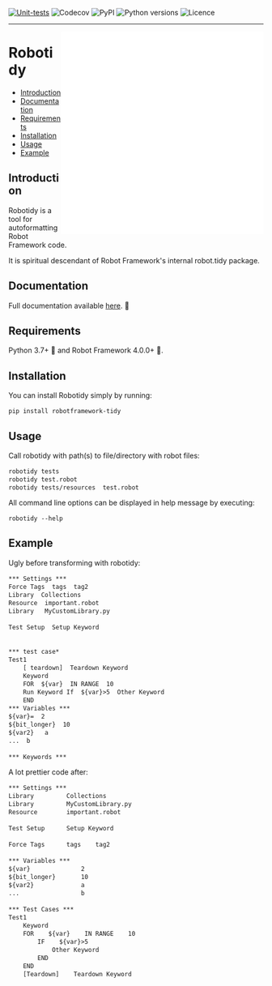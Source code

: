 [![Unit-tests](https://img.shields.io/github/workflow/status/MarketSquare/robotframework-tidy/Unit%20tests/main)](https://github.com/MarketSquare/robotframework-tidy/actions?query=workflow%3A%22Unit+tests%22 "GitHub Workflow Unit Tests Status")
![Codecov](https://img.shields.io/codecov/c/github/MarketSquare/robotframework-tidy/main "Code coverage on master branch")
![PyPI](https://img.shields.io/pypi/v/robotframework-tidy?label=version "PyPI package version")
![Python versions](https://img.shields.io/pypi/pyversions/robotframework-tidy "Supported Python versions")
![Licence](https://img.shields.io/pypi/l/robotframework-tidy "PyPI - License")

---

<img style="float:right" src="https://raw.githubusercontent.com/MarketSquare/robotframework-tidy/master/docs/images/robotidy_logo.png">

Robotidy
===============
- [Introduction](#introduction)
- [Documentation](#documentation)
- [Requirements](#requirements)
- [Installation](#installation)
- [Usage](#usage)
- [Example](#example)

Introduction <a name="introduction"></a>
------------
Robotidy is a tool for autoformatting Robot Framework code.

It is spiritual descendant of Robot Framework's internal robot.tidy package.

Documentation <a name="documentation"></a>
-------------
Full documentation available [here](https://robotidy.readthedocs.io). :open_book:

Requirements <a name="requirements"></a>
------------

Python 3.7+ :snake: and Robot Framework 4.0.0+ :robot:.

Installation <a name="installation"></a>
------------

You can install Robotidy simply by running:
```
pip install robotframework-tidy
```

Usage <a name="usage"></a>
-----
Call robotidy with path(s) to file/directory with robot files:

```
robotidy tests
robotidy test.robot
robotidy tests/resources  test.robot
```
    
All command line options can be displayed in help message by executing:

```
robotidy --help
```

Example <a name="example"></a>
-------
Ugly before transforming with robotidy:
```robotframework
*** Settings ***
Force Tags  tags  tag2
Library  Collections
Resource  important.robot
Library   MyCustomLibrary.py

Test Setup  Setup Keyword


*** test case*
Test1
    [ teardown]  Teardown Keyword
    Keyword
    FOR  ${var}  IN RANGE  10
    Run Keyword If  ${var}>5  Other Keyword
    END
*** Variables ***
${var}=  2
${bit_longer}  10
${var2}   a
...  b

*** Keywords ***

```
A lot prettier code after:
```robotframework
*** Settings ***
Library         Collections
Library         MyCustomLibrary.py
Resource        important.robot

Test Setup      Setup Keyword

Force Tags      tags    tag2

*** Variables ***
${var}              2
${bit_longer}       10
${var2}             a
...                 b

*** Test Cases ***
Test1
    Keyword
    FOR    ${var}    IN RANGE    10
        IF    ${var}>5
            Other Keyword
        END
    END
    [Teardown]    Teardown Keyword

```
